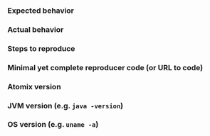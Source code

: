 ### Expected behavior

### Actual behavior

### Steps to reproduce

### Minimal yet complete reproducer code (or URL to code)

### Atomix version

### JVM version (e.g. `java -version`)

### OS version (e.g. `uname -a`)

